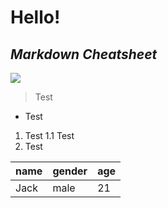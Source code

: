 # Hello!
## *Markdown Cheatsheet*
![](https://raw.githubusercontent.com/shiep18/EIS2020/master/markdowncheatsheet.JPG)

> Test

- Test

1. Test
 1.1 Test
2. Test

|name|gender|age|
|----|------|---|
|Jack|male|21|
